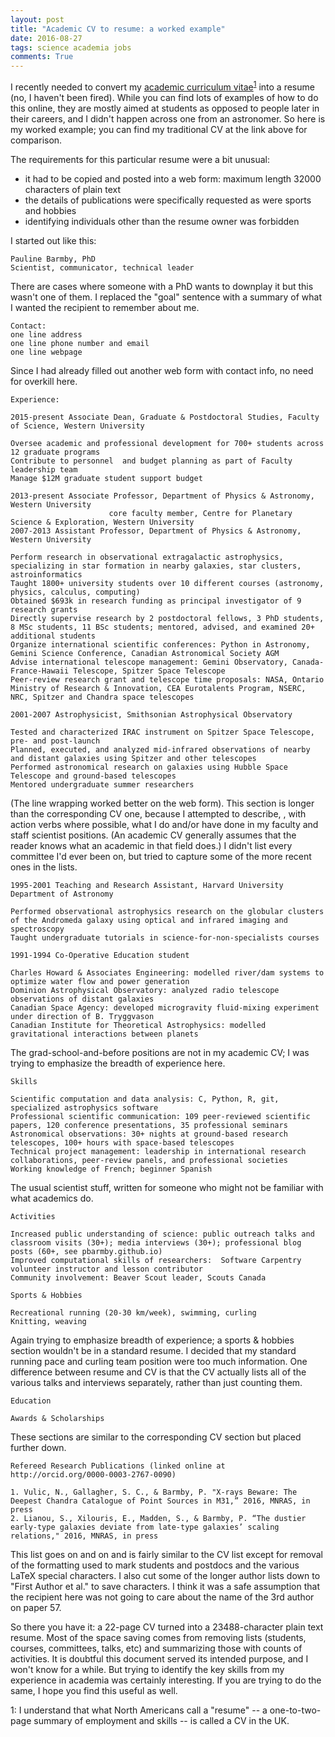 ```yaml
---
layout: post
title: "Academic CV to resume: a worked example"
date: 2016-08-27
tags: science academia jobs
comments: True
---
```


I recently needed to convert my [academic curriculum vitae](https://github.com/PBarmby/cv/blob/master/pbarmby_cv.pdf)<sup>[1](#cv)</sup> into a resume (no, I haven't been fired).
While you can find lots of examples of how to do this online, they are mostly aimed at students as opposed to people later in their careers, and I didn't happen across one from an astronomer. So here is my worked example; you can find my traditional CV at the link above for comparison.

The requirements for this particular resume were a bit unusual:

* it had to be copied and posted into a web form: maximum length 32000 characters of plain text
* the details of publications were specifically requested as were sports and hobbies
* identifying individuals other than the resume owner was forbidden

I started out like this:

    Pauline Barmby, PhD
    Scientist, communicator, technical leader

There are cases where someone with a PhD wants to downplay it but this wasn't one of them. I replaced the "goal" sentence with a summary of what I wanted the recipient to remember about me.

    Contact:
    one line address
    one line phone number and email
    one line webpage

Since I had already filled out another web form with contact info, no need for overkill here.

    Experience: 

    2015-present Associate Dean, Graduate & Postdoctoral Studies, Faculty of Science, Western University

    Oversee academic and professional development for 700+ students across 12 graduate programs
    Contribute to personnel  and budget planning as part of Faculty leadership team
    Manage $12M graduate student support budget 

    2013-present Associate Professor, Department of Physics & Astronomy, Western University
                          core faculty member, Centre for Planetary Science & Exploration, Western University
    2007-2013 Assistant Professor, Department of Physics & Astronomy, Western University

    Perform research in observational extragalactic astrophysics, specializing in star formation in nearby galaxies, star clusters, astroinformatics
    Taught 1800+ university students over 10 different courses (astronomy, physics, calculus, computing)  
    Obtained $693k in research funding as principal investigator of 9 research grants
    Directly supervise research by 2 postdoctoral fellows, 3 PhD students, 8 MSc students, 11 BSc students; mentored, advised, and examined 20+ additional students
    Organize international scientific conferences: Python in Astronomy, Gemini Science Conference, Canadian Astronomical Society AGM
    Advise international telescope management: Gemini Observatory, Canada-France-Hawaii Telescope, Spitzer Space Telescope
    Peer-review research grant and telescope time proposals: NASA, Ontario Ministry of Research & Innovation, CEA Eurotalents Program, NSERC, NRC, Spitzer and Chandra space telescopes

    2001-2007 Astrophysicist, Smithsonian Astrophysical Observatory

    Tested and characterized IRAC instrument on Spitzer Space Telescope, pre- and post-launch
    Planned, executed, and analyzed mid-infrared observations of nearby and distant galaxies using Spitzer and other telescopes
    Performed astronomical research on galaxies using Hubble Space Telescope and ground-based telescopes
    Mentored undergraduate summer researchers

(The line wrapping worked better on the web form). This section is longer than the corresponding CV one, because I attempted to describe, , with action verbs where possible, what I do and/or have done in my faculty and staff scientist positions. (An academic CV generally assumes that the reader knows what an academic in that field does.) I didn't list every committee I'd ever been on, but tried to capture some of the more recent ones in the lists.

    1995-2001 Teaching and Research Assistant, Harvard University Department of Astronomy

    Performed observational astrophysics research on the globular clusters of the Andromeda galaxy using optical and infrared imaging and spectroscopy
    Taught undergraduate tutorials in science-for-non-specialists courses

    1991-1994 Co-Operative Education student

    Charles Howard & Associates Engineering: modelled river/dam systems to optimize water flow and power generation
    Dominion Astrophysical Observatory: analyzed radio telescope observations of distant galaxies
    Canadian Space Agency: developed microgravity fluid-mixing experiment under direction of B. Tryggvason
    Canadian Institute for Theoretical Astrophysics: modelled gravitational interactions between planets

The grad-school-and-before positions are not in my academic CV; I was trying to emphasize the breadth of experience here.

    Skills

    Scientific computation and data analysis: C, Python, R, git, specialized astrophysics software 
    Professional scientific communication: 109 peer-reviewed scientific papers, 120 conference presentations, 35 professional seminars 
    Astronomical observations: 30+ nights at ground-based research telescopes, 100+ hours with space-based telescopes
    Technical project management: leadership in international research collaborations, peer-review panels, and professional societies
    Working knowledge of French; beginner Spanish

The usual scientist stuff, written for someone who might not be familiar with what academics do. 

    Activities

    Increased public understanding of science: public outreach talks and classroom visits (30+); media interviews (30+); professional blog posts (60+, see pbarmby.github.io)
    Improved computational skills of researchers:  Software Carpentry volunteer instructor and lesson contributor 
    Community involvement: Beaver Scout leader, Scouts Canada

    Sports & Hobbies

    Recreational running (20-30 km/week), swimming, curling
    Knitting, weaving

Again trying to emphasize breadth of experience; a sports & hobbies section wouldn't be in a standard resume. I decided that my standard running pace and curling team position were too much information. One difference between resume and CV is that the CV actually lists all of the various talks and interviews separately, rather than just counting them.

    Education

    Awards & Scholarships

These sections are similar to the corresponding CV section but placed further down.

    Refereed Research Publications (linked online at http://orcid.org/0000-0003-2767-0090)

    1. Vulic, N., Gallagher, S. C., & Barmby, P. "X-rays Beware: The Deepest Chandra Catalogue of Point Sources in M31,” 2016, MNRAS, in press
    2. Lianou, S., Xilouris, E., Madden, S., & Barmby, P. “The dustier early-type galaxies deviate from late-type galaxies’ scaling relations," 2016, MNRAS, in press

This list goes on and on and is fairly similar to the CV list except for removal of the formatting used to mark students and postdocs and the various LaTeX special characters. I also cut some of the longer author lists down to "First Author et al." to save characters. I think it was a safe assumption that the recipient here was not going to care about the name of the 3rd author on paper 57.

So there you have it: a 22-page CV turned into a 23488-character plain text resume. Most of the space saving comes from removing lists (students, courses, committees, talks, etc) and summarizing those with counts of activities. It is doubtful this document served its intended purpose, and I won't know for a while. But trying to identify the key skills from my experience in academia was certainly interesting. If you are trying to do the same, I hope you find this useful as well.

<a name="cv">1</a>: I understand that what North Americans call a "resume" -- a one-to-two-page summary of employment and skills --
is called a CV in the UK.